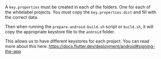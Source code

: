 A `key.properties` must be created in each of the folders. One for each of the whitelabel projects. You must copy the `key.properties.dist` and fill with the correct data. 

Then when running the `prepare-android-build.sh` script or `build.sh`, it will copy the appropriate keystore file to the `android` folder.

This allows us to have different keystores for each project. You can read more about this here: https://docs.flutter.dev/deployment/android#signing-the-app
